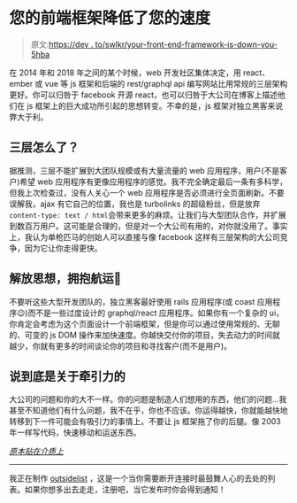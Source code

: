 # 您的前端框架降低了您的速度

> 原文:[https://dev . to/swlkr/your-front-end-framework-is-down-you-5hba](https://dev.to/swlkr/your-front-end-framework-is-slowing-you-down-5hba)

在 2014 年和 2018 年之间的某个时候，web 开发社区集体决定，用 react、ember 或 vue 等 js 框架和后端的 rest/graphql api 编写网站比用常规的三层架构更好。你可以归咎于 facebook 开源 react，也可以归咎于大公司在博客上描述他们在 js 框架上的巨大成功所引起的思想转变。不幸的是，js 框架对独立黑客来说弊大于利。

## 三层怎么了？

据推测，三层不能扩展到大团队规模或有大量流量的 web 应用程序，用户(不是客户)希望 web 应用程序有更像应用程序的感觉。我不完全确定最后一条有多科学，但我上次检查过，没有人关心一个 web 应用程序是否必须进行全页面刷新。不要误解我，ajax 有它自己的位置，我也是 turbolinks 的超级粉丝，但是放弃`content-type: text / html`会带来更多的麻烦。让我们与大型团队合作，并扩展到数百万用户。这可能是合理的，但是对一个大公司有用的，对你就没用了。事实上，我认为单枪匹马的创始人可以直接与像 facebook 这样有三层架构的大公司竞争，因为它让你走得更快。

## 解放思想，拥抱航运🚀

不要听这些大型开发团队的，独立黑客最好使用 rails 应用程序(或 coast 应用程序😉)而不是一些过度设计的 graphql/react 应用程序。如果你有一个复杂的 ui，你肯定会考虑为这个页面设计一个前端框架，但是你可以通过使用常规的、无聊的、可变的 js DOM 操作来加快速度。你越快交付你的项目，失去动力的时间就越少，你就有更多的时间谈论你的项目和寻找客户(而不是用户)。

## 说到底是关于牵引力的

大公司的问题和你的大不一样。你的问题是制造人们想用的东西，他们的问题…我甚至不知道他们有什么问题，我不在乎，你也不应该。你运得越快，你就能越快地转移到下一件可能会有吸引力的事情上。不要让 js 框架拖了你的后腿。像 2003 年一样写代码，快速移动和运送东西。

*[原本贴在介质上](https://medium.com/@swlkr/your-front-end-framework-is-slowing-you-down-983dcdd0bcb3)*

* * *

我正在制作 [outsidelist](https://outsidelist.com) ，这是一个当你需要断开连接时最鼓舞人心的去处的列表。如果你想多出去走走，注册吧，当它发布时你会得到通知！